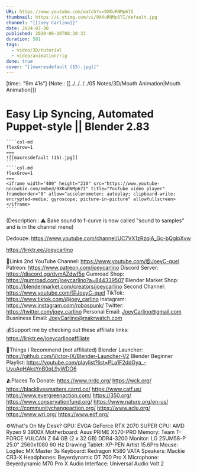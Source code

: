```yaml
---
URL: https://www.youtube.com/watch?v=9XKuRNMp67I
thumbnail: https://i.ytimg.com/vi/9XKuRNMp67I/default.jpg
channel: "[[Joey Carlino]]"
date: 2024-07-30
published: 2020-06-20T08:30:33
duration: 581
tags:
  - video/3D/tutorial
  - video/animation/rig
done: true
cover: "[[maxresdefault (15).jpg]]"
---
```

[time:: "9m 41s"]
(Note:: [[../../../../05 Notes/3D/Mouth Animation|Mouth Animation]])
# Easy Lip Syncing, Automated Puppet-style || Blender 2.83
`````col
````col-md
flexGrow=1
===
![[maxresdefault (15).jpg]]
````
````col-md
flexGrow=1
===
<iframe width="400" height="210" src="https://www.youtube-nocookie.com/embed/9XKuRNMp67I" title="YouTube video player" frameborder="0" allow="accelerometer; autoplay; clipboard-write; encrypted-media; gyroscope; picture-in-picture" allowfullscreen></iframe>
````
`````
(Description:: ⚠️ Bake sound to f-curve is now called "sound to samples" and is in the channel menu)

Dedouze: https://www.youtube.com/channel/UC7VX1zRzqiA_Gc-bQglpXvw

https://linktr.ee/Joeycarlino

🔗Links
2nd YouTube Channel: https://www.youtube.com/@JoeyC-quel
Patreon: https://www.patreon.com/joeycarlino
Discord Server: https://discord.gg/dvmAZdwf5e
Gumroad Shop: https://gumroad.com/joeycarlino?a=844339507
Blender Market Shop: https://blendermarket.com/creators/joeycarlino
Second Channel: https://www.youtube.com/@JoeyC-quel
TikTok: https://www.tiktok.com/@joey_carlino
Instagram: https://www.instagram.com/robospunk/
Twitter: https://twitter.com/joey_carlino
Personal Email: JoeyCarlino@gmail.com
Busniness Email: JoeyCarlino@makrwatch.com

💰Support me by checking out these affiliate links:
https://linktr.ee/joeycarlinoaffiliate

🧠Things I Recommend (not affiliated)
Blender Launcher: https://github.com/Victor-IX/Blender-Launcher-V2
Blender Beginner Playlist: https://youtube.com/playlist?list=PLa1F2ddGya_-UvuAqHAksYnB0qL9yWDO6

🫂Places To Donate:
https://www.nrdc.org/
https://wck.org/
https://blacklivesmatters.carrd.co/
https://www.catf.us/
https://www.evergreenaction.com/
https://350.org/
https://www.conservationfund.org/
https://www.nature.org/en-us/
https://communitychangeaction.org/
https://www.aclu.org/
https://www.wri.org/
https://www.edf.org/

⚙️What's On My Desk?
GPU: EVGA GeForce RTX 2070 SUPER
CPU: AMD Ryzen 9 3900X
Motherboard: Asus PRIME X570-PRO
Memory: Team T-FORCE VULCAN Z 64 GB (2 x 32 GB) DDR4-3200
Monitor: LG 25UM58-P 25.0" 2560x1080 60 Hz
Drawing Tablet: XP-PEN Artist 15.6Pro
Mouse: Logitec MX Master 3s
Keyboard: Redragon K580 VATA
Speakers: Mackie CR3-X
Headphones: Beyerdynamic DT 700 Pro X
Microphone: Beyerdynamic M70 Pro X
Audio Interface: Universal Audio Volt 2
